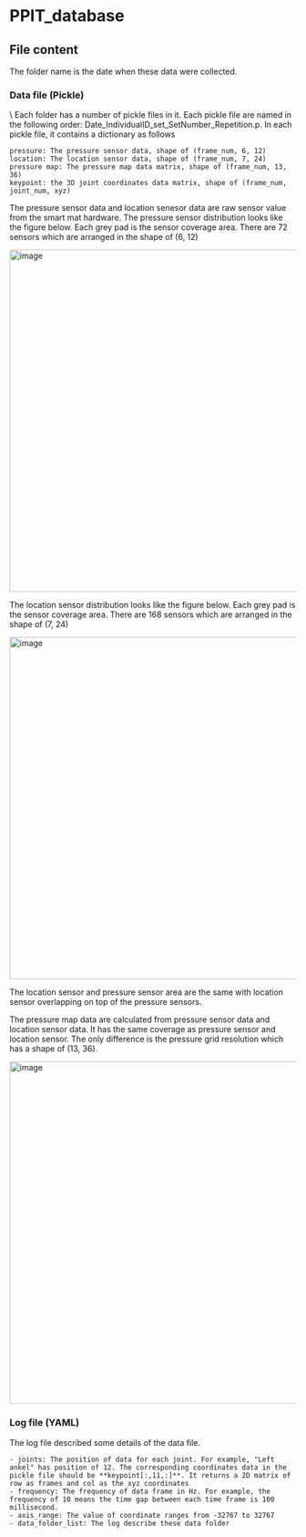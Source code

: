 # PPIT_database

## File content
The folder name is the date when these data were collected. 

### Data file (Pickle)
\\
  Each folder has a number of pickle files in it. 
  Each pickle file are named in the following order: Date_IndividualID_set_SetNumber_Repetition.p.
  In each pickle file, it contains a dictionary as follows
  ```
  pressure: The pressure sensor data, shape of (frame_num, 6, 12)
  location: The location sensor data, shape of (frame_num, 7, 24)
  pressure map: The pressure map data matrix, shape of (frame_num, 13, 36)
  keypoint: the 3D joint coordinates data matrix, shape of (frame_num, joint_num, xyz)
  ```

The pressure sensor data and location senesor data are raw sensor value from the smart mat hardware. 
The pressure sensor distribution looks like the figure below. Each grey pad is the sensor coverage area. There are 72 sensors which are arranged in the shape of (6, 12)

<img width="600" alt="image" src="https://github.com/tg0uk/PPIT_database/assets/153914917/5a94fb4c-e31b-4d3c-a8a5-a969b629ed50">

The location sensor distribution looks like the figure below. Each grey pad is the sensor coverage area. There are 168 sensors which are arranged in the shape of (7, 24)

<img width="600" alt="image" src="https://github.com/tg0uk/PPIT_database/assets/153914917/cef99a7b-0e45-41d8-9719-64d7d7233cc5">

The location sensor and pressure sensor area are the same with location sensor overlapping on top of the pressure sensors.

The pressure map data are calculated from pressure sensor data and location sensor data. It has the same coverage as pressure sensor and location sensor. The only difference is the pressure grid resolution which has a shape of (13, 36). 

<img width="600" alt="image" src="https://github.com/tg0uk/PPIT_database/assets/153914917/fbb006da-79f5-4578-ab15-17844eae9c5b">



### Log file (YAML)


  The log file described some details of the data file.
  ```
- joints: The position of data for each joint. For example, "Left ankel" has position of 12. The corresponding coordinates data in the pickle file should be **keypoint[:,11,:]**. It returns a 2D matrix of row as frames and col as the xyz coordinates
- frequency: The frequency of data frame in Hz. For example, the frequency of 10 means the time gap between each time frame is 100 millisecond.
- axis_range: The value of coordinate ranges from -32767 to 32767
- data_folder_list: The log describe these data folder
```

  
